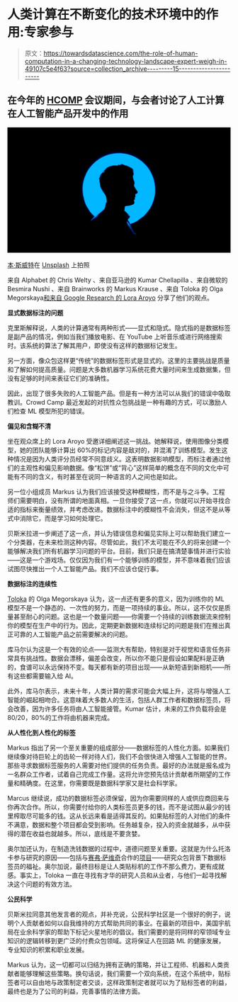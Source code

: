 # 人类计算在不断变化的技术环境中的作用:专家参与

> 原文：<https://towardsdatascience.com/the-role-of-human-computation-in-a-changing-technology-landscape-expert-weigh-in-49107c5e4f63?source=collection_archive---------15----------------------->

## 在今年的 [HCOMP](https://www.humancomputation.com/) 会议期间，与会者讨论了人工计算在人工智能产品开发中的作用

![](img/7c8aebed2282070ea0532787d0fff336.png)

[本·斯威特](https://unsplash.com/@benjaminsweet?utm_source=medium&utm_medium=referral)在 [Unsplash](https://unsplash.com?utm_source=medium&utm_medium=referral) 上拍照

来自 Alphabet 的 Chris Welty 、来自亚马逊的 Kumar Chellapilla 、来自微软的 Besmira Nushi 、来自 Brainworks 的 Markus Krause 、来自 Toloka 的 Olga Megorskaya[和来自 Google Research 的 Lora Aroyo](https://www.linkedin.com/in/omegorskaya/) 分享了他们的观点。

**显式数据标注的问题**

克里斯解释说，人类的计算通常有两种形式——显式和隐式。隐式指的是数据标签是副产品的情况，例如当我们播放电影、在 YouTube 上听音乐或进行网络搜索时。该系统的算法了解其用户，即使没有这样的数据标记发生。

另一方面，像众包这样更“传统”的数据标签形式是显式的。这里的主要挑战是质量和了解如何提高质量。问题是大多数机器学习系统花费大量时间来生成数据集，但没有足够的时间来表征它们的准确性。

因此，出现了很多失败的人工智能产品。但是有一种方法可以从我们的错误中吸取教训。Crowd Camp 最近发起的对抗性众包挑战是一种有趣的方式，可以激励人们检查 ML 模型所犯的错误。

**偏见和含糊不清**

坐在观众席上的 Lora Aroyo 受邀详细阐述这一挑战。她解释说，使用图像分类模型，她的团队能够计算出 60%的标记内容是敌对的，并混淆了训练模型。发生这种情况是因为人类评分员经常不同意歧义。这表明数据影响模型，而标注者通过他们的主观性和偏见影响数据。像“松饼”或“背心”这样简单的概念在不同的文化中可能有不同的含义，有时甚至在说同一种语言的人之间也是如此。

另一位小组成员 Markus 认为我们应该接受这种模糊性，而不是与之斗争。工程师们需要明白，没有所谓的地面真相。一旦你接受了这一点，你就可以开始寻找合适的指标来衡量绩效，并考虑改进。数据标注中的模糊性不会消失，但这不是从等式中消除它，而是学习如何处理它。

贝斯米拉进一步阐述了这一点，并认为错误信息和偏见实际上可以帮助我们建立一个分类器，在未来检测这种内容。尽管如此，我们不太可能在不久的将来创建一个能够解决我们所有机器学习问题的平台。目前，我们只是在搞清楚事情并进行实验——这是一个游戏场。仅仅因为我们有一个能够训练的模型，并不意味着我们应该试图尽快推出一个人工智能产品。我们不应该仓促行事。

**数据标注的连续性**

[Toloka](https://toloka.ai/) 的 Olga Megorskaya 认为，这一点还有更多的意义，因为训练你的 ML 模型不是一个静态的、一次性的努力，而是一项持续的事业。所以，这不仅仅是质量甚至耐心的问题。这也是一个数量问题——你需要一个持续的训练数据流来控制你的模型在生产中的行为。因此，定期更新数据和连续标记的问题是我们在推出真正可靠的人工智能产品之前需要解决的问题。

库马尔认为这是一个有效的论点——监测大有帮助，特别是对于视觉和语言任务非常具有挑战性。数据会漂移，偏差会改变，所以你不能只是假设如果配料是正确的，食谱可以永远保持不变。每天都有新的项目出现——从新短语到新相机——所有这些都需要输入给 AI。

此外，库马尔表示，未来十年，人类计算的需求可能会大幅上升，这将与增强人工智能的崛起相吻合。这意味着大多数人的生活，包括人群工作者和数据标签员，将会改善，因为许多任务将由人工智能接管。Kumar 估计，未来的工作负载将会是 80/20，80%的工作将由机器来完成。

**从人性化到人性化的标签**

Markus 指出了另一个至关重要的组成部分——数据标签的人性化方面。如果我们继续像对待巨轮上的齿轮一样对待人们，我们不会很快进入增强人工智能的世界。那些寻求数据标签服务的人需要对他们提供的任务负责。最好的办法就是报名成为一名群众工作者，试着自己完成工作量。这将允许您预先估计贡献者所期望的工作量和精确度。在这里，你需要既是数据科学家又是社会科学家。

Marcus 继续说，成功的数据标签必须保留，因为你需要同样的人或供应商回来与你再次合作。所以，你需要付给你的人类标签员更多的钱，而不是试图从最少的钱里榨取尽可能多的钱。这从长远来看是适得其反的。如果贴标签的人对他们的条件不满意，数据和整个项目都会受到影响。任务越复杂，投入的资金就越多，从中获得的潜在收益也就越多。所以，底线是不要贪婪。

奥尔加还认为，在制造洗钱数据的过程中，道德问题至关重要。这就是为什么托洛卡参与研究的原因——包括与[赛弗·萨维奇](http://www.saiph.org/)合作的[项目](https://slideslive.at/38935824/a-future-of-work-for-the-invisible-workers-in-ai?ref=speaker-42606-latest)——研究众包背景下数据标签员的福祉。奥尔加说，最终目标是让人类贴标机的工作不那么费力，更有成就感。事实上，Toloka 一直在寻找有才华的研究人员和从业者，与他们一起寻找解决这个问题的有效方法。

**公民科学**

贝斯米拉同意其他发言者的观点，并补充说，公民科学社区是一个很好的例子，说明个人贡献者如何以自我维持的方式帮助共同的事业。在最新的项目中，美国宇航局在业余科学家的帮助下标记火星地形的倡议。我们需要的是将同样的窄领域专业知识的逻辑转移到更广泛的付费众包领域。这将保证人在回路 ML 的健康发展，专业知识的积累和职业发展。

Markus 认为，这一切都可以归结为拥有正确的策略，并让工程师、机器和人类贡献者能够理解这些策略。换句话说，我们需要一个双向系统，在这个系统中，贴标签者可以自由地与政策制定者交谈，这样政策制定者就可以为了贴标签者的利益，最终也是为了公司的利益，完善事情的法律方面。